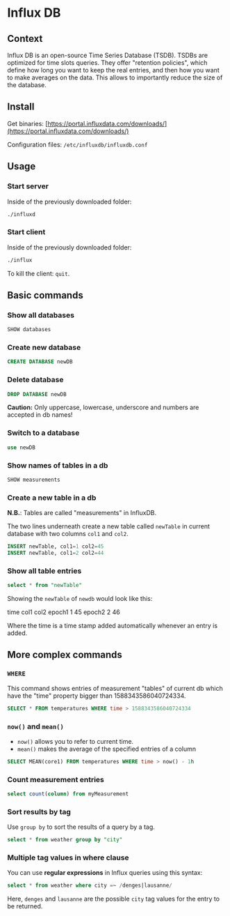 # Influx DB

## Context

Influx DB is an open-source Time Series Database (TSDB). TSDBs are optimized for time slots queries. They offer "retention policies", which define how long you want to keep the real entries, and then how you want to make averages on the data. This allows to importantly reduce the size of the database.

## Install
Get binaries: [https://portal.influxdata.com/downloads/](https://portal.influxdata.com/downloads/)

Configuration files: `/etc/influxdb/influxdb.conf`

## Usage

### Start server
Inside of the previously downloaded folder: 

```bash
./influxd
```

### Start client
Inside of the previously downloaded folder: 

```bash
./influx
```

To kill the client: `quit`.

## Basic commands

### Show all databases

```sql
SHOW databases
```

### Create new database

```sql
CREATE DATABASE newDB
```

### Delete database

```sql
DROP DATABASE newDB
```

**Caution:** Only uppercase, lowercase, underscore and numbers are accepted in db names!

### Switch to a database

```sql
use newDB
```

### Show names of tables in a db

```sql
SHOW measurements
```

### Create a new table in a db

**N.B.**: Tables are called "measurements" in InfluxDB.

The two lines underneath create a new table called `newTable` in current database with two columns `col1` and `col2`.
```sql
INSERT newTable, col1=1 col2=45
INSERT newTable, col1=2 col2=44
```

### Show all table entries

```sql
select * from "newTable"
```

Showing the `newTable` of `newdb` would look like this:

time    col1    col2
epoch1        1       45
epoch2        2       46

Where the time is a time stamp added automatically whenever an entry is added.

## More complex commands

### `WHERE`
This command shows entries of measurement "tables" of current db which have the "time" property bigger than 1588343586040724334.

```sql
SELECT * FROM temperatures WHERE time > 1588343586040724334
```

### `now()` and `mean()`

- `now()` allows you to refer to current time.
- `mean()` makes the average of the specified entries of a column

```sql
SELECT MEAN(core1) FROM temperatures WHERE time > now() - 1h
```

### Count measurement entries

```sql
select count(column) from myMeasurement
```

### Sort results by tag

Use `group by` to sort the results of a query by a tag.

```sql
select * from weather group by "city"
```

### Multiple tag values in where clause

You can use **regular expressions** in Influx queries using this syntax:
```sql
select * from weather where city =~ /denges|lausanne/
```

Here, `denges` and `lausanne` are the possible `city` tag values for the entry to be returned.

